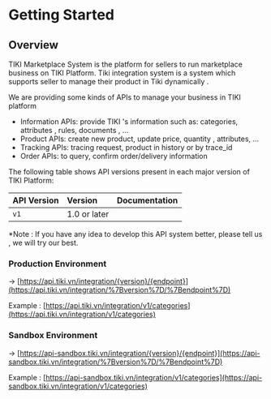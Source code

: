 # Getting Started

## Overview

TIKI Marketplace System is the platform for sellers to run marketplace business on TIKI Platform. Tiki integration system is a system which supports seller to manage their product in Tiki dynamically .

We are providing some kinds of APIs to manage your business in TIKI platform

- Information APIs: provide TIKI 's information such as: categories, attributes , rules, documents , ...
- Product APIs: create new product, update price, quantity , attributes, ...
- Tracking APIs: tracing request, product in history or by trace_id
- Order APIs: to query, confirm order/delivery information

The following table shows API versions present in each major version of TIKI Platform:

| API Version | Version      | Documentation             |
|:------------|:-------------|:--------------------------|
| `v1`        | 1.0 or later |                           |



*Note : If you have any idea to develop this API system better, please tell us , we will try our best.

### Production Environment

→  [https://api.tiki.vn/integration/{version}/{endpoint}](https://api.tiki.vn/integration/%7Bversion%7D/%7Bendpoint%7D)

Example : [https://api.tiki.vn/integration/v1/categories](https://api.tiki.vn/integration/v1/categories)

### Sandbox Environment

→ [https://api-sandbox.tiki.vn/integration/{version}/{endpoint}](https://api-sandbox.tiki.vn/integration/%7Bversion%7D/%7Bendpoint%7D) 

Example : [https://api-sandbox.tiki.vn/integration/v1/categories](https://api-sandbox.tiki.vn/integration/v1/categories)
